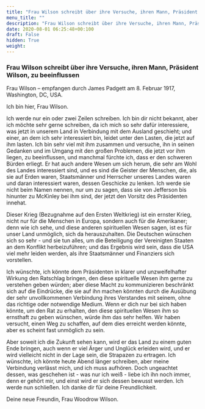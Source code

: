```yaml
---
title: "Frau Wilson schreibt über ihre Versuche, ihren Mann, Präsident Wilson, zu beeinflussen"
menu_title: ""
description: "Frau Wilson schreibt über ihre Versuche, ihren Mann, Präsident Wilson, zu beeinflussen"
date: 2020-08-01 06:25:48+00:100
draft: False
hidden: True
weight:
---
```

### Frau Wilson schreibt über ihre Versuche, ihren Mann, Präsident Wilson, zu beeinflussen

Frau Wilson – empfangen durch James Padgett am 8. Februar 1917, Washington, DC, USA.

Ich bin hier, Frau Wilson.

Ich werde nur ein oder zwei Zeilen schreiben. Ich bin dir nicht bekannt, aber ich möchte sehr gerne schreiben, da ich mich so sehr dafür interessiere, was jetzt in unserem Land in Verbindung mit dem Ausland geschieht; und einer, an dem ich sehr interessiert bin, leidet unter den Lasten, die jetzt auf ihm lasten. Ich bin sehr viel mit ihm zusammen und versuche, ihn in seinen Gedanken und im Umgang mit den großen Problemen, die jetzt vor ihm liegen, zu beeinflussen, und manchmal fürchte ich, dass er den schweren Bürden erliegt. Er hat auch andere Wesen um sich herum, die sehr am Wohl des Landes interessiert sind, und es sind die Geister der Menschen, die, als sie auf Erden waren, Staatsmänner und Herrscher unseres Landes waren und daran interessiert waren, dessen Geschicke zu lenken. Ich werde sie nicht beim Namen nennen, nur um zu sagen, dass sie von Jefferson bis hinunter zu McKinley bei ihm sind, der jetzt den Vorsitz des Präsidenten innehat.

Dieser Krieg (Bezugnahme auf den Ersten Weltkrieg) ist ein ernster Krieg, nicht nur für die Menschen in Europa, sondern auch für die Amerikaner; denn wie ich sehe, und diese anderen spirituellen Wesen sagen, ist es für unser Land unmöglich, sich da herauszuhalten. Die Deutschen wünschen sich so sehr - und sie tun alles, um die Beteiligung der Vereinigten Staaten an dem Konflikt herbeizuführen; und das Ergebnis wird sein, dass die USA viel mehr leiden werden, als ihre Staatsmänner und Finanziers sich vorstellen.

Ich wünschte, ich könnte dem Präsidenten in klarer und unzweifelhafter Wirkung den Ratschlag bringen, den diese spirituelle Wesen ihm gerne zu verstehen geben würden; aber diese Macht zu kommunizieren beschränkt sich auf die Eindrücke, die sie auf ihn machen könnten durch die Ausübung der sehr unvollkommenen Verbindung ihres Verstandes mit seinem, ohne das richtige oder notwendige Medium. Wenn er dich nur bei sich haben könnte, um den Rat zu erhalten, den diese spirituellen Wesen ihm so ernsthaft zu geben wünschen, würde ihm das sehr helfen. Wir haben versucht, einen Weg zu schaffen, auf dem dies erreicht werden könnte, aber es scheint fast unmöglich zu sein.

Aber soweit ich die Zukunft sehen kann, wird er das Land zu einem guten Ende bringen, auch wenn er viel Ärger und Unglück erleiden wird, und er wird vielleicht nicht in der Lage sein, die Strapazen zu ertragen. Ich wünschte, ich könnte heute Abend länger schreiben, aber meine Verbindung verlässt mich, und ich muss aufhören. Doch ungeachtet dessen, was geschehen ist - was nur ich weiß - liebe ich ihn noch immer, denn er gehört mir, und einst wird er sich dessen bewusst werden. Ich werde nun schließen. Ich danke dir für deine Freundlichkeit.

Deine neue Freundin, Frau Woodrow Wilson.  
